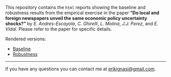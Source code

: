 This repository contains the `html` reports showing the baseline and robustness results from the empirical exercise in the paper **“Do local and foreign newspapers unveil the same economic policy uncertainty shocks?”** by *E. Andres-Escayola*, *C. Ghirelli*, *L. Molina*, *J.J. Perez*, and *E. Vidal*. Please refer to the paper for specific details.

Rendered versions:

* [Baseline](https://htmlpreview.github.io/?https://github.com/eiae/EPU_prox/blob/main/EPU_prox_baseline.html)
* [Robustness](https://htmlpreview.github.io/?https://github.com/eiae/EPU_prox/blob/main/EPU_prox_latam_BR_MX_CL.html)

---
If you have any questions you can contact me at [erikignasi@gmail.com](mailto:erikignasi@gmail.com).
